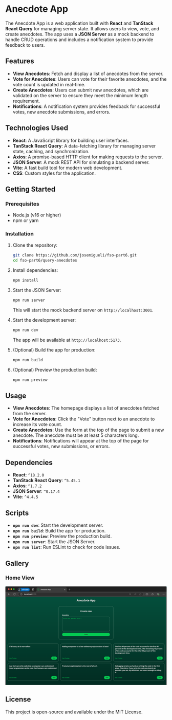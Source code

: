 # Anecdote App

The Anecdote App is a web application built with **React** and **TanStack React Query** for managing server state. It allows users to view, vote, and create anecdotes. The app uses a **JSON Server** as a mock backend to handle CRUD operations and includes a notification system to provide feedback to users.

## Features

- **View Anecdotes**: Fetch and display a list of anecdotes from the server.
- **Vote for Anecdotes**: Users can vote for their favorite anecdotes, and the vote count is updated in real-time.
- **Create Anecdotes**: Users can submit new anecdotes, which are validated on the server to ensure they meet the minimum length requirement.
- **Notifications**: A notification system provides feedback for successful votes, new anecdote submissions, and errors.

## Technologies Used

- **React**: A JavaScript library for building user interfaces.
- **TanStack React Query**: A data-fetching library for managing server state, caching, and synchronization.
- **Axios**: A promise-based HTTP client for making requests to the server.
- **JSON Server**: A mock REST API for simulating a backend server.
- **Vite**: A fast build tool for modern web development.
- **CSS**: Custom styles for the application.

## Getting Started

### Prerequisites

- Node.js (v16 or higher)
- npm or yarn

### Installation

1. Clone the repository:

   ```bash
   git clone https://github.com/josemigueli/fso-part6.git
   cd fso-part6/query-anecdotes
   ```

2. Install dependencies:

   ```bash
   npm install
   ```

3. Start the JSON Server:

   ```bash
   npm run server
   ```

   This will start the mock backend server on `http://localhost:3001`.

4. Start the development server:

   ```bash
   npm run dev
   ```

   The app will be available at `http://localhost:5173`.

5. (Optional) Build the app for production:

   ```bash
   npm run build
   ```

6. (Optional) Preview the production build:
   ```bash
   npm run preview
   ```

## Usage

- **View Anecdotes**: The homepage displays a list of anecdotes fetched from the server.
- **Vote for Anecdotes**: Click the "Vote" button next to an anecdote to increase its vote count.
- **Create Anecdotes**: Use the form at the top of the page to submit a new anecdote. The anecdote must be at least 5 characters long.
- **Notifications**: Notifications will appear at the top of the page for successful votes, new submissions, or errors.

## Dependencies

- **React**: `^18.2.0`
- **TanStack React Query**: `^5.45.1`
- **Axios**: `^1.7.2`
- **JSON Server**: `^0.17.4`
- **Vite**: `^4.4.5`

## Scripts

- **`npm run dev`**: Start the development server.
- **`npm run build`**: Build the app for production.
- **`npm run preview`**: Preview the production build.
- **`npm run server`**: Start the JSON Server.
- **`npm run lint`**: Run ESLint to check for code issues.

## Gallery

### Home View

![Home view](public/home.png)

## License

This project is open-source and available under the MIT License.
